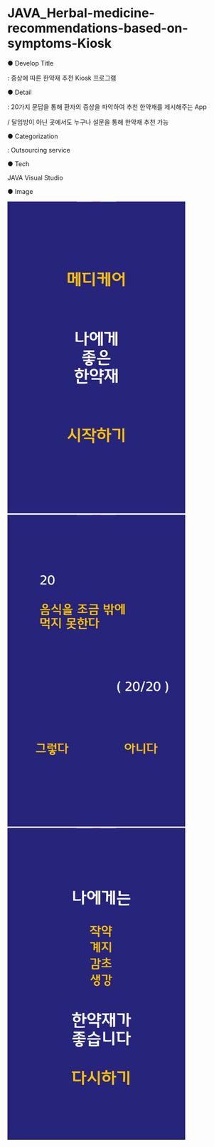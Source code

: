 # JAVA_Herbal-medicine-recommendations-based-on-symptoms-Kiosk

● Develop Title


: 증상에 따른 한약재 추천 Kiosk 프로그램

● Detail


: 20가지 문답을 통해 환자의 증상을 파악하여 추천 한약재를 제시해주는 App 

/ 달임방이 아닌 곳에서도 누구나 설문을 통해 한약재 추천 가능

● Categorization


: Outsourcing service

● Tech


JAVA
Visual Studio

● Image


<img src="https://github.com/HJNA-99/JAVA_Medicinal-Herbs-recommendations-based-on-symptoms-Kiosk-/blob/main/Main%20page.png" width="400" height="700">
<img src="https://github.com/HJNA-99/JAVA_Medicinal-Herbs-recommendations-based-on-symptoms-Kiosk-/blob/main/Question%20page.png" width="400" height="700">
<img src="https://github.com/HJNA-99/JAVA_Medicinal-Herbs-recommendations-based-on-symptoms-Kiosk-/blob/main/Result%20page.png" width="400" height="700">
